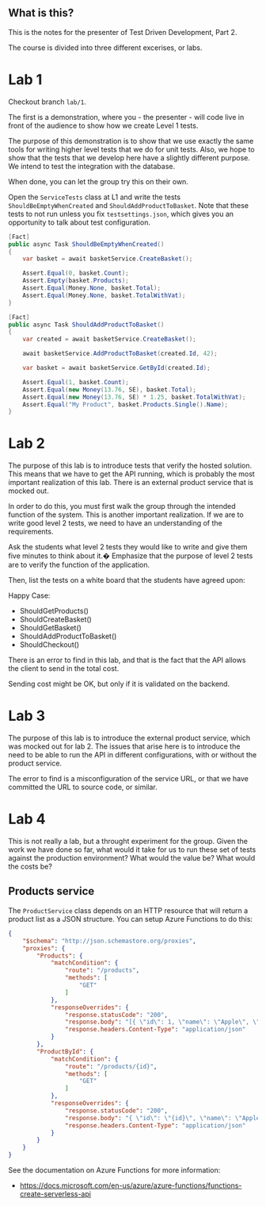 What is this?
-------------

This is the notes for the presenter of Test Driven Development, Part
2.

The course is divided into three different excerises, or labs.

# Lab 1

Checkout branch `lab/1`.

The first is a demonstration, where you - the presenter - will code
live in front of the audience to show how we create Level 1 tests.

The purpose of this demonstration is to show that we use exactly the
same tools for writing higher level tests that we do for unit tests.
Also, we hope to show that the tests that we develop here have a
slightly different purpose.  We intend to test the integration with
the database.

When done, you can let the group try this on their own.

Open the `ServiceTests` class at L1 and write the tests
`ShouldBeEmptyWhenCreated` and `ShouldAddProductToBasket`.  Note that
these tests to not run unless you fix `testsettings.json`, which gives
you an opportunity to talk about test configuration.

```c#
[Fact]
public async Task ShouldBeEmptyWhenCreated()
{
    var basket = await basketService.CreateBasket();

    Assert.Equal(0, basket.Count);
    Assert.Empty(basket.Products);
    Assert.Equal(Money.None, basket.Total);
    Assert.Equal(Money.None, basket.TotalWithVat);
}

[Fact]
public async Task ShouldAddProductToBasket()
{
    var created = await basketService.CreateBasket();

    await basketService.AddProductToBasket(created.Id, 42);

    var basket = await basketService.GetById(created.Id);

    Assert.Equal(1, basket.Count);
    Assert.Equal(new Money(13.76, SE), basket.Total);
    Assert.Equal(new Money(13.76, SE) * 1.25, basket.TotalWithVat);
    Assert.Equal("My Product", basket.Products.Single().Name);
}
```

# Lab 2

The purpose of this lab is to introduce tests that verify the hosted
solution.  This means that we have to get the API running, which is
probably the most important realization of this lab.  There is an
external product service that is mocked out.

In order to do this, you must first walk the group through the
intended function of the system.  This is another important
realization.  If we are to write good level 2 tests, we need to have
an understanding of the requirements.

Ask the students what level 2 tests they would like to write and give
them five minutes to think about it.� Emphasize that the purpose of
level 2 tests are to verify the function of the application.

Then, list the tests on a white board that the students have agreed
upon:

Happy Case: 

  * ShouldGetProducts()
  * ShouldCreateBasket()
  * ShouldGetBasket()
  * ShouldAddProductToBasket()
  * ShouldCheckout()

There is an error to find in this lab, and that is the fact that the
API allows the client to send in the total cost.

Sending cost might be OK, but only if it is validated on the backend.

# Lab 3

The purpose of this lab is to introduce the external product service,
which was mocked out for lab 2.  The issues that arise here is to
introduce the need to be able to run the API in different
configurations, with or without the product service.

The error to find is a misconfiguration of the service URL, or that we
have committed the URL to source code, or similar.

# Lab 4

This is not really a lab, but a throught experiment for the group.
Given the work we have done so far, what would it take for us to run
these set of tests against the production environment?  What would the
value be?  What would the costs be?

Products service
----------------

The `ProductService` class depends on an HTTP resource that will
return a product list as a JSON structure.  You can setup Azure
Functions to do this:

```json
{
    "$schema": "http://json.schemastore.org/proxies",
    "proxies": {
        "Products": {
            "matchCondition": {
                "route": "/products",
                "methods": [
                    "GET"
                ]
            },
            "responseOverrides": {
                "response.statusCode": "200",
                "response.body": "[{ \"id\": 1, \"name\": \"Apple\", \"cost\": { \"units\": 1376, \"decimalPlaces\": 2, \"currencyCode\": \"SEK\"}}, { \"id\": 2, \"name\": \"Banana\", \"cost\": { \"units\": 4455, \"decimalPlaces\": 2, \"currencyCode\": \"SEK\"}}]",
                "response.headers.Content-Type": "application/json"
            }
        },
        "ProductById": {
            "matchCondition": {
                "route": "/products/{id}",
                "methods": [
                    "GET"
                ]
            },
            "responseOverrides": {
                "response.statusCode": "200",
                "response.body": "{ \"id\": \"{id}\", \"name\": \"Apple\", \"cost\": { \"units\": 1376, \"decimalPlaces\": 2, \"currencyCode\": \"SEK\"}}",
                "response.headers.Content-Type": "application/json"
            }
        }
    }
}
```

See the documentation on Azure Functions for more information:

* https://docs.microsoft.com/en-us/azure/azure-functions/functions-create-serverless-api

[1]: https://docs.microsoft.com/en-us/aspnet/core/fundamentals/configuration/
[2]: https://docs.microsoft.com/en-us/aspnet/core/fundamentals/environments/
